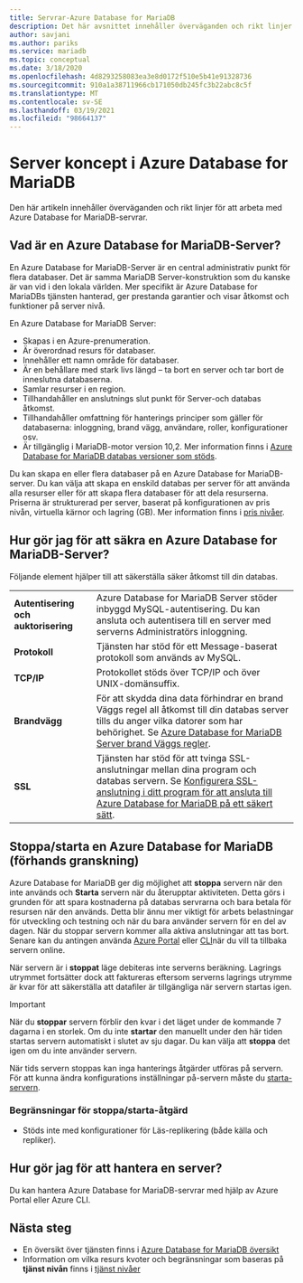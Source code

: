 ```yaml
---
title: Servrar-Azure Database for MariaDB
description: Det här avsnittet innehåller överväganden och rikt linjer för att arbeta med Azure Database for MariaDB-servrar.
author: savjani
ms.author: pariks
ms.service: mariadb
ms.topic: conceptual
ms.date: 3/18/2020
ms.openlocfilehash: 4d8293258083ea3e8d0172f510e5b41e91328736
ms.sourcegitcommit: 910a1a38711966cb171050db245fc3b22abc8c5f
ms.translationtype: MT
ms.contentlocale: sv-SE
ms.lasthandoff: 03/19/2021
ms.locfileid: "98664137"
---
```

# <a name="server-concepts-in-azure-database-for-mariadb"></a>Server koncept i Azure Database for MariaDB
Den här artikeln innehåller överväganden och rikt linjer för att arbeta med Azure Database for MariaDB-servrar.

## <a name="what-is-an-azure-database-for-mariadb-server"></a>Vad är en Azure Database for MariaDB-Server?

En Azure Database for MariaDB-Server är en central administrativ punkt för flera databaser. Det är samma MariaDB Server-konstruktion som du kanske är van vid i den lokala världen. Mer specifikt är Azure Database for MariaDBs tjänsten hanterad, ger prestanda garantier och visar åtkomst och funktioner på server nivå.

En Azure Database for MariaDB Server:

- Skapas i en Azure-prenumeration.
- Är överordnad resurs för databaser.
- Innehåller ett namn område för databaser.
- Är en behållare med stark livs längd – ta bort en server och tar bort de inneslutna databaserna.
- Samlar resurser i en region.
- Tillhandahåller en anslutnings slut punkt för Server-och databas åtkomst.
- Tillhandahåller omfattning för hanterings principer som gäller för databaserna: inloggning, brand vägg, användare, roller, konfigurationer osv.
- Är tillgänglig i MariaDB-motor version 10,2. Mer information finns i [Azure Database for MariaDB databas versioner som stöds](./concepts-supported-versions.md).

Du kan skapa en eller flera databaser på en Azure Database for MariaDB-server. Du kan välja att skapa en enskild databas per server för att använda alla resurser eller för att skapa flera databaser för att dela resurserna. Priserna är strukturerad per server, baserat på konfigurationen av pris nivån, virtuella kärnor och lagring (GB). Mer information finns i [pris nivåer](./concepts-pricing-tiers.md).

## <a name="how-do-i-secure-an-azure-database-for-mariadb-server"></a>Hur gör jag för att säkra en Azure Database for MariaDB-Server?

Följande element hjälper till att säkerställa säker åtkomst till din databas.

|||
| :--| :--|
| **Autentisering och auktorisering** | Azure Database for MariaDB Server stöder inbyggd MySQL-autentisering. Du kan ansluta och autentisera till en server med serverns Administratörs inloggning. |
| **Protokoll** | Tjänsten har stöd för ett Message-baserat protokoll som används av MySQL. |
| **TCP/IP** | Protokollet stöds över TCP/IP och över UNIX-domänsuffix. |
| **Brandvägg** | För att skydda dina data förhindrar en brand Väggs regel all åtkomst till din databas server tills du anger vilka datorer som har behörighet. Se [Azure Database for MariaDB Server brand Väggs regler](./concepts-firewall-rules.md). |
| **SSL** | Tjänsten har stöd för att tvinga SSL-anslutningar mellan dina program och databas servern. Se [Konfigurera SSL-anslutning i ditt program för att ansluta till Azure Database for MariaDB på ett säkert sätt](./howto-configure-ssl.md). |

## <a name="stopstart-an-azure-database-for-mariadb-preview"></a>Stoppa/starta en Azure Database for MariaDB (förhands granskning)
Azure Database for MariaDB ger dig möjlighet att **stoppa** servern när den inte används och **Starta** servern när du återupptar aktiviteten. Detta görs i grunden för att spara kostnaderna på databas servrarna och bara betala för resursen när den används. Detta blir ännu mer viktigt för arbets belastningar för utveckling och testning och när du bara använder servern för en del av dagen. När du stoppar servern kommer alla aktiva anslutningar att tas bort. Senare kan du antingen använda [Azure Portal](../mysql/how-to-stop-start-server.md) eller [CLI](../mysql/how-to-stop-start-server.md)när du vill ta tillbaka servern online.

När servern är i **stoppat** läge debiteras inte serverns beräkning. Lagrings utrymmet fortsätter dock att faktureras eftersom serverns lagrings utrymme är kvar för att säkerställa att datafiler är tillgängliga när servern startas igen.

> [!IMPORTANT]
> När du **stoppar** servern förblir den kvar i det läget under de kommande 7 dagarna i en storlek. Om du inte **startar** den manuellt under den här tiden startas servern automatiskt i slutet av sju dagar. Du kan välja att **stoppa** det igen om du inte använder servern.

När tids servern stoppas kan inga hanterings åtgärder utföras på servern. För att kunna ändra konfigurations inställningar på-servern måste du [starta-servern](../mysql/how-to-stop-start-server.md).

### <a name="limitations-of-stopstart-operation"></a>Begränsningar för stoppa/starta-åtgärd
- Stöds inte med konfigurationer för Läs-replikering (både källa och repliker).

## <a name="how-do-i-manage-a-server"></a>Hur gör jag för att hantera en server?
Du kan hantera Azure Database for MariaDB-servrar med hjälp av Azure Portal eller Azure CLI.

## <a name="next-steps"></a>Nästa steg
- En översikt över tjänsten finns i [Azure Database for MariaDB översikt](./overview.md)
- Information om vilka resurs kvoter och begränsningar som baseras på **tjänst nivån** finns i [tjänst nivåer](./concepts-pricing-tiers.md)

<!-- - For information about connecting to the service, see [Connection libraries for Azure Database for MariaDB](./concepts-connection-libraries.md). -->
